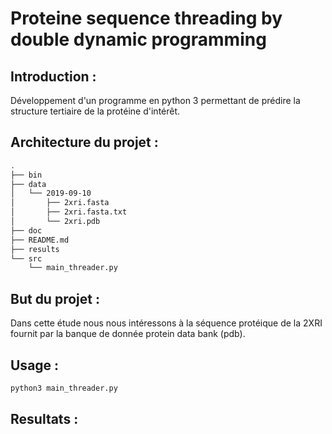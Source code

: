 # Proteine sequence threading by double dynamic programming

## Introduction :
Développement d'un programme en python 3 permettant de prédire la structure tertiaire de la protéine d'intérêt.

## Architecture du projet :
```bash
.
├── bin
├── data
│   └── 2019-09-10
│       ├── 2xri.fasta
│       ├── 2xri.fasta.txt
│       └── 2xri.pdb
├── doc
├── README.md
├── results
└── src
    └── main_threader.py

```

## But du projet :

Dans cette étude nous nous intéressons à la séquence protéique de la 2XRI fournit par la banque de donnée protein data bank (pdb).

## Usage :
```bash
python3 main_threader.py
```

## Resultats :


